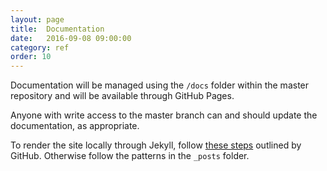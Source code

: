 ```yaml
---
layout: page
title:  Documentation
date:   2016-09-08 09:00:00
category: ref
order: 10
---
```


Documentation will be managed using the `/docs` folder within the master repository and will be available through GitHub Pages.

Anyone with write access to the master branch can and should update the documentation, as appropriate.

To render the site locally through Jekyll, follow [these steps](https://help.github.com/articles/setting-up-your-github-pages-site-locally-with-jekyll/) outlined by GitHub. Otherwise follow the patterns in the `_posts` folder.

